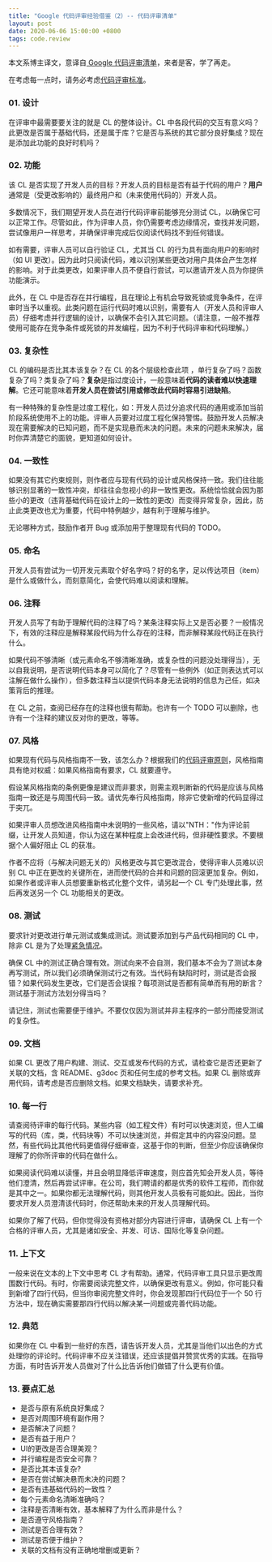 ```yaml
---
title: "Google 代码评审经验借鉴（2）-- 代码评审清单"
layout: post
date: 2020-06-06 15:00:00 +0800
tags: code.review
---
```


本文系博主译文，意译自[ Google 代码评审清单][ Google 代码评审清单]，来者是客，学了再走。

在考虑每一点时，请务必考虑[代码评审标准](https://efikarl.com/ipost/2020-06-05/code-review-standard.html)。

### 01. 设计
在评审中最需要要关注的就是 CL 的整体设计。CL 中各段代码的交互有意义吗？此更改是否属于基础代码，还是属于库？它是否与系统的其它部分良好集成？现在是添加此功能的良好时机吗？

### 02. 功能

该 CL 是否实现了开发人员的目标？开发人员的目标是否有益于代码的用户？**用户**通常是（受更改影响的）最终用户和（未来使用代码的）开发人员。

多数情况下，我们期望开发人员在进行代码评审前能够充分测试 CL，以确保它可以正常工作。尽管如此，作为评审人员，你仍需要考虑边缘情况，查找并发问题，尝试像用户一样思考，并确保评审完成后仅阅读代码找不到任何错误。

如有需要，评审人员可以自行验证 CL，尤其当 CL 的行为具有面向用户的影响时（如 UI 更改）。因为此时只阅读代码，难以识别某些更改对用户具体会产生怎样的影响。对于此类更改，如果评审人员不便自行尝试，可以邀请开发人员为你提供功能演示。

此外，在 CL 中是否存在并行编程，且在理论上有机会导致死锁或竞争条件，在评审时当予以重视。此类问题在运行代码时难以识别，需要有人（开发人员和评审人员）仔细考虑并行逻辑的设计，以确保不会引入其它问题。（请注意，一般不推荐使用可能存在竞争条件或死锁的并发编程，因为不利于代码评审和代码理解。）

### 03. 复杂性

CL 的编码是否比其本该复杂？在 CL 的各个层级检查此项 ，单行复杂了吗？函数复杂了吗？类复杂了吗？**复杂**是指过度设计，一般意味着**代码的读者难以快速理解**。它还可能意味着**开发人员在尝试引用或修改此代码时容易引进缺陷**。

有一种特殊的复杂性是过度工程化，如：开发人员过分追求代码的通用或添加当前阶段系统使用不上的功能。评审人员要对过度工程化保持警惕。鼓励开发人员解决现在需要解决的已知问题，而不是实现悬而未决的问题。未来的问题未来解决，届时你弄清楚它的面貌，更知道如何设计。

### 04. 一致性

如果没有其它约束规则，则作者应与现有代码的设计或风格保持一致。我们往往能够识别显著的一致性冲突，却往往会忽视小的非一致性更改。系统恰恰就会因为那些小的更改（违背基础代码在设计上的一致性的更改）而变得异常复杂，因此，防止此类更改也尤为重要，代码中特例越少，越有利于理解与维护。

无论哪种方式，鼓励作者开 Bug 或添加用于整理现有代码的 TODO。

### 05. 命名

开发人员有尝试为一切开发元素取个好名字吗？好的名字，足以传达项目（item）是什么或做什么，而刻意简化，会使代码难以阅读和理解。

### 06. 注释

开发人员写了有助于理解代码的注释了吗？某条注释实际上又是否必要？一般情况下，有效的注释应是解释某段代码为什么存在的注释，而非解释某段代码正在执行什么。

如果代码不够清晰（或元素命名不够清晰准确，或复杂性的问题没处理得当），无以自我说明，是否说明代码本身可以简化了？尽管有一些例外（如正则表达式可以注解在做什么操作），但多数注释当以提供代码本身无法说明的信息为己任，如决策背后的推理。

在 CL 之前，查阅已经存在的注释也很有帮助。也许有一个 TODO 可以删除，也许有一个注释的建议反对你的更改，等等。

### 07. 风格

如果现有代码与风格指南不一致，该怎么办？根据我们的[代码评审原则]()，风格指南具有绝对权威：如果风格指南有要求，CL 就要遵守。

假设某风格指南的条例更像是建议而非要求，则需主观判断新的代码是应该与风格指南一致还是与周围代码一致。请优先奉行风格指南，除非它使新增的代码显得过于突兀。

如果评审人员想改进风格指南中未说明的一些风格，请以"NTH："作为评论前缀，让开发人员知道，你认为这在某种程度上会改进代码，但非硬性要求。不要根据个人偏好阻止 CL 的获准。

作者不应将（与解决问题无关的）风格更改与其它更改混合，使得评审人员难以识别 CL 中正在更改的关键所在，进而使代码的合并和问题的回滚更加复杂。例如，如果作者或评审人员想要重新格式化整个文件，请另起一个 CL 专门处理此事，然后再发送另一个 CL 功能相关的更改。<!--风格更改往往不会改变代码运行逻辑，如在 CL 指明，会显著提高评审效率。其它更改是非风格更改，往往对应于功能的修复或实现，影响代码的逻辑。将风格更改与其它更改区分开来有利于代码的维护和评审效率的提升。-->

### 08. 测试

要求针对更改进行单元测试或集成测试。测试要添加到与产品代码相同的 CL 中，除非 CL 是为了处理[紧急情况]()。

确保 CL 中的测试正确合理有效。测试向来不会自测，我们基本不会为了测试本身再写测试，所以我们必须确保测试行之有效。当代码有缺陷时时，测试是否会报错？如果代码发生更改，它们是否会误报？每项测试是否都有简单而有用的断言？测试基于测试方法划分得当吗？

请记住，测试也需要便于维护。不要仅仅因为测试并非主程序的一部分而接受测试的复杂性。

### 09. 文档

如果 CL 更改了用户构建、测试、交互或发布代码的方式，请检查它是否还更新了关联的文档，含 README、g3doc 页和任何生成的参考文档。如果 CL 删除或弃用代码，请考虑是否应删除文档。如果文档缺失，请要求补充。

### 10. 每一行

请查阅待评审的每行代码。某些内容（如工程文件）有时可以快速浏览，但人工编写的代码（库，类，代码块等）不可以快速浏览，并假定其中的内容没问题。显然，有些代码比其他代码更值得仔细审查，这基于你的判断，但至少你应该确保你理解了的你所评审的代码在做什么。

如果阅读代码难以读懂，并且会明显降低评审速度，则应首先知会开发人员，等待他们澄清，然后再尝试评审。在公司，我们聘请的都是优秀的软件工程师，而你就是其中之一。如果你都无法理解代码，则其他开发人员极有可能如此。因此，当你要求开发人员澄清该代码时，你还帮助未来的开发人员理解代码。

如果你了解了代码，但你觉得没有资格对部分内容进行评审，请确保 CL 上有一个合格的评审人员，尤其是诸如安全、并发、可访、国际化等复杂问题。

### 11. 上下文

一般来说在文本的上下文中思考 CL 才有帮助。通常，代码评审工具只显示更改周围数行代码。有时，你需要阅读完整文件，以确保更改有意义。例如，你可能只看到新增了四行代码，但当你审阅完整文件时，你会发现那四行代码位于一个 50 行方法中，现在确实需要那四行代码以解决某一问题或完善代码功能。

### 12. 典范

如果你在 CL 中看到一些好的东西，请告诉开发人员，尤其是当他们以出色的方式处理你的评论时。代码评审不应关注错误，还应该提倡并赞赏优秀的实践。在指导方面，有时告诉开发人员做对了什么比告诉他们做错了什么更有价值。

### 13. 要点汇总

- 是否与原有系统良好集成？
- 是否对周围环境有副作用？
- 是否解决了问题？
- 是否有益于用户？
- UI的更改是否合理美观？
- 并行编程是否安全可靠？
- 是否比其本该复杂?
- 是否在尝试解决悬而未决的问题？
- 是否有违基础代码的一致性？
- 每个元素命名清晰准确吗？
- 注释是否清晰有效，基本解释了为什么而非是什么？
- 是否遵守风格指南？
- 测试是否合理有效？
- 测试是否便于维护？
- 关联的文档有没有正确地增删或更新？

[ Google 代码评审清单]: https://google.github.io/eng-practices/review/reviewer/looking-for.html " Google 代码评审清单"

